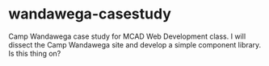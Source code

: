 # wandawega-casestudy
Camp Wandawega case study for MCAD Web Development class. I will dissect the Camp Wandawega site and develop a simple component library.
Is this thing on?   

